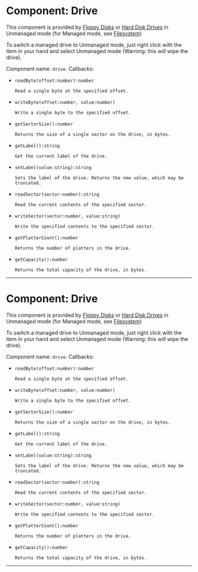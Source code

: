 # Component: Drive

This component is provided by [Floppy Disks](/item/floppy_disk) or [Hard
Disk Drives](/item/hard_disk_drive) in Unmanaged mode (for Managed mode,
see [Filesystem](filesystem))

To switch a managed drive to Unmanaged mode, just right click with the
item in your hand and select Unmanaged mode (Warning: this will wipe the
drive).

Component name: `drive`. Callbacks:

- `readByte(offset:number):number`

      Read a single byte at the specified offset.

- `writeByte(offset:number, value:number)`

      Write a single byte to the specified offset.

- `getSectorSize():number`

      Returns the size of a single sector on the drive, in bytes.

- `getLabel():string`

      Get the current label of the drive.

- `setLabel(value:string):string`

      Sets the label of the drive. Returns the new value, which may be
      truncated.

- `readSector(sector:number):string`

      Read the current contents of the specified sector.

- `writeSector(sector:number, value:string)`

      Write the specified contents to the specified sector.

- `getPlatterCount():number`

      Returns the number of platters in the drive.

- `getCapacity():number`

      Returns the total capacity of the drive, in bytes.

------------------------------------------------------------------------

# Component: Drive

This component is provided by [Floppy Disks](/item/floppy_disk) or [Hard
Disk Drives](/item/hard_disk_drive) in Unmanaged mode (for Managed mode,
see [Filesystem](filesystem))

To switch a managed drive to Unmanaged mode, just right click with the
item in your hand and select Unmanaged mode (Warning: this will wipe the
drive).

Component name: `drive`. Callbacks:

- `readByte(offset:number):number`

      Read a single byte at the specified offset.

- `writeByte(offset:number, value:number)`

      Write a single byte to the specified offset.

- `getSectorSize():number`

      Returns the size of a single sector on the drive, in bytes.

- `getLabel():string`

      Get the current label of the drive.

- `setLabel(value:string):string`

      Sets the label of the drive. Returns the new value, which may be
      truncated.

- `readSector(sector:number):string`

      Read the current contents of the specified sector.

- `writeSector(sector:number, value:string)`

      Write the specified contents to the specified sector.

- `getPlatterCount():number`

      Returns the number of platters in the drive.

- `getCapacity():number`

      Returns the total capacity of the drive, in bytes.

------------------------------------------------------------------------
